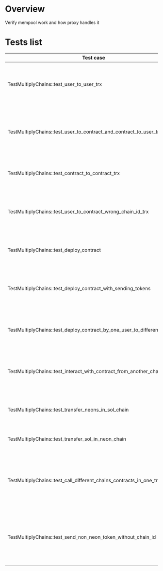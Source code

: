 # Overview

Verify mempool work and how proxy handles it

# Tests list

| Test case                                                                   | Description                                                                                     | XFailed |
|-----------------------------------------------------------------------------|-------------------------------------------------------------------------------------------------|---------|
| TestMultiplyChains::test_user_to_user_trx                                   | Check transfer tokens between users on second chain                                             |         |
| TestMultiplyChains::test_user_to_contract_and_contract_to_user_trx          | Check transfer tokens between contracts and users on second chain                               |         |
| TestMultiplyChains::test_contract_to_contract_trx                           | Check transfer tokens between contracts                                                         |         |
| TestMultiplyChains::test_user_to_contract_wrong_chain_id_trx                | Check transfer tokens to contract deployed on different chain                                   |         |
| TestMultiplyChains::test_deploy_contract                                    | Check deploy contracts on second chain                                                          |         |
| TestMultiplyChains::test_deploy_contract_with_sending_tokens                | Check deploy contracts with sending tokens on second chain                                      |         |
| TestMultiplyChains::test_deploy_contract_by_one_user_to_different_chains    | Check deploy contracts on different chains by one user                                          |         |
| TestMultiplyChains::test_interact_with_contract_from_another_chain          | Check interracting with contracts deployed on another chain                                     |         |
| TestMultiplyChains::test_transfer_neons_in_sol_chain                        | Check transfer neons through sol chain                                                          |         |
| TestMultiplyChains::test_transfer_sol_in_neon_chain                         | Check transfer sol through neon chain                                                           |         |
| TestMultiplyChains::test_call_different_chains_contracts_in_one_transaction | Check interracting with several contracts deployed on different chains in one transaction       |         |
| TestMultiplyChains::test_send_non_neon_token_without_chain_id               | Transactions with non neon token and without chain_id NeonEVM should raise wrong chain id error |         |
